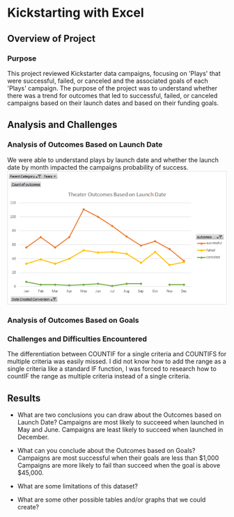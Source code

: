# Kickstarting with Excel

## Overview of Project

### Purpose
This project reviewed Kickstarter data campaigns, focusing on 'Plays' that were successful, failed, or canceled and the associated goals of each 'Plays' campaign. The purpose of the project was to understand whether there was a trend for outcomes that led to successful, failed, or canceled campaigns based on their launch dates and based on their funding goals.
## Analysis and Challenges

### Analysis of Outcomes Based on Launch Date
We were able to understand plays by launch date and whether the launch date by month impacted the campaigns probability of success. 
![Outcomes Based on Launch Date](https://github.com/deejoseph281/Kickstarter-Analysis/blob/main/Resources/Theater_Outcomes_vs_Launch.png)
### Analysis of Outcomes Based on Goals

### Challenges and Difficulties Encountered
The differentiation between COUNTIF for a single criteria and COUNTIFS for multiple criteria was easily missed. 
I did not know how to add the range as a single criteria like a standard IF function, I was forced to research how to countIF the range as multiple criteria instead of a single criteria. 
## Results

- What are two conclusions you can draw about the Outcomes based on Launch Date? 
Campaigns are most likely to succeeed when launched in May and June. 
Campaigns are least likely to succeed when launched in December.

- What can you conclude about the Outcomes based on Goals? 
Campaigns are most successful when their goals are less than $1,000
Campaigns are more likely to fail than succeed when the goal is above $45,000.

- What are some limitations of this dataset?

- What are some other possible tables and/or graphs that we could create?
